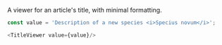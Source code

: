 A viewer for an article's title, with minimal formatting.

```js
const value = 'Description of a new species <i>Specius novum</i>';

<TitleViewer value={value}/>
```

